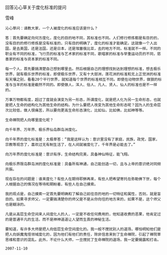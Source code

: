 回答沁心草关于度化标准的提问

雪峰


    沁心草问：请教大家，一个人被度化的标准应该是什么？

    答：首先要确定向何方度化，度化的目的地不同，其标准也不同。人们修行修炼都是有目的的，没有目的的修行修炼是没有标准的，只有目的明确了，度化的标准才能确定。这就像一个人出国，是去美国，还是法国，还是日本，还是埃塞俄比亚，去的地方不同，标准就不一样。不同的职业有不同的标准，飞行员的标准与艺术家的标准不同，歌唱家的标准与举重运动员的不同，慈善家的标准与资本家的标准不同。

    每一个人，首先要搞清楚自己想到哪里去。然后根据自己的理想找到达到理想的标准，想去极乐世界，就有极乐世界的标准，即使极乐世界，又有十大部洲，莲花洲的标准和无上正觉洲的标准有天壤之别，看看20个平行世界，就知道每个世界的标准相互不同。即使在动物世界，做狼的标准与当羊的标准是截然不同的。即使做人，浑人、俗人、凡人、贤人、仙人的标准也是不一样的。

    万事万物都有度，超过了度就会演变为另一形态，所谓度化，就是把人化为另一生命形态，也就是把人生命的结构化为其他生命的结构。为什么要把人改变为其他生命形态呢？因为人的生命层次比较低，做人很痛苦，所以要向更高生命形态演化，比如仙，比如佛，比如神等等。

    生命禅院把人向哪里度化呢？

    向千年界、万年界、极乐界仙岛群岛洲度化。

    向千年界的度化标准是：太极草答：“我是这样认为：意识里没有了家庭，民族，政党，国家，宗教等观念了，喜欢过无有制生活了，在人间就被度化了，千年界是必能去了。”

    向万年界的度化标准是：意识有序，生命结构完美，具备神仙特征，能飞翔。

    向极乐界限岛群岛洲的度化标准是：具备所有神通，自己能创造一切，且与上帝的意识绝对同频共振。

    现在存在的问题是：谁来度化？有些人在期待耶稣再来，有些人把希望寄托在弥勒佛下世，每个人根据自己的情况在等待和期盼着，有些人在自己摸索。

    我的观点是，自己摸索一定首先要明确和了解自己前往目的地的一切特征和属性，否则，就是盲目的。如果寻求师父，一定要搞清楚你的师父是不是从你向往的地方来的，如果不是，这个师父也是糊涂的。

    凡是从高层生命空间来人间度化人的人，一定是不收任何费用的，他知道收费的恶果，他肯定过的是普通平凡的生活，而不是神神道道让人望而生畏的神秘生活。

    要知道，有许多大师是把人向低层生命空间度化的。我一般不搅扰别人的道场，哪怕明知他们是把人向妖魔鬼怪领域度化的，因为他们有他们的责任，除非信息来到了生命禅院，引起了禅院草思维和意识的混乱。此外，不论什么大师，一旦搅扰了生命禅院的道场，我一定要揭露和打击。

    2007-11-10



